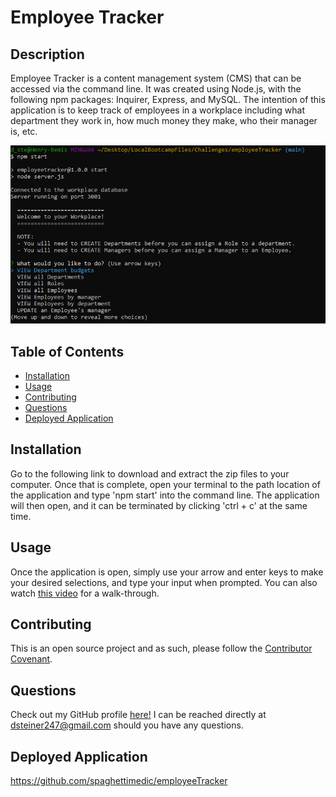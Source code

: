 # Employee Tracker 

## Description
Employee Tracker is a content management system (CMS) that can be accessed via the command line. It was created using Node.js, with the following npm packages: Inquirer, Express, and MySQL. The intention of this application is to keep track of employees in a workplace including what department they work in, how much money they make, who their manager is, etc.

![plot](./assets/images/mainMenu.png)

## Table of Contents
* [Installation](#installation)
* [Usage](#usage)
* [Contributing](#contributing)
* [Questions](#questions)
* [Deployed Application](#deployed-application)

## Installation
Go to the following link to download and extract the zip files to your computer. Once that is complete, open your terminal to the path location of the application and type 'npm start' into the command line. The application will then open, and it can be terminated by clicking 'ctrl + c' at the same time.

## Usage
Once the application is open, simply use your arrow and enter keys to make your desired selections, and type your input when prompted. You can also watch [this video](https://watch.screencastify.com/v/BgRRtJeks19RN3VT1CYb) for a walk-through.

## Contributing
This is an open source project and as such, please follow the [Contributor Covenant](https://www.contributor-covenant.org/).

## Questions
Check out my GitHub profile [here!](https://www.github.com/spaghettimedic) I can be reached directly at dsteiner247@gmail.com should you have any questions.

## Deployed Application
https://github.com/spaghettimedic/employeeTracker